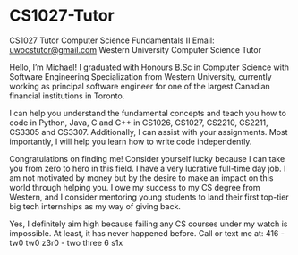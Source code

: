 # CS1027-Tutor
CS1027 Tutor Computer Science Fundamentals II
Email: uwocstutor@gmail.com
Western University Computer Science Tutor

Hello, I’m Michael!
I graduated with Honours B.Sc in Computer Science with Software Engineering Specialization from Western University, currently working as principal software engineer for one of the largest Canadian financial institutions in Toronto.

I can help you understand the fundamental concepts and teach you how to code in Python, Java, C and C++ in CS1026, CS1027, CS2210, CS2211, CS3305 and CS3307. Additionally, I can assist with your assignments. Most importantly, I will help you learn how to write code independently.

Congratulations on finding me! Consider yourself lucky because I can take you from zero to hero in this field. I have a very lucrative full-time day job. I am not motivated by money but by the desire to make an impact on this world through helping you. I owe my success to my CS degree from Western, and I consider mentoring young students to land their first top-tier big tech internships as my way of giving back.

Yes, I definitely aim high because failing any CS courses under my watch is impossible. At least, it has never happened before. Call or text me at: 416 - tw0 tw0 z3r0 - two three 6 s1x
